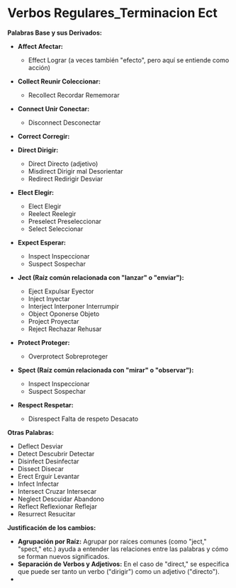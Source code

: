 # Verbos Regulares_Terminacion Ect



**Palabras Base y sus Derivados:**

*   **Affect    Afectar:**
    *   Effect    Lograr (a veces también "efecto", pero aquí se entiende como acción)

*   **Collect    Reunir Coleccionar:**
    *   Recollect    Recordar Rememorar

*   **Connect    Unir Conectar:**
    *   Disconnect    Desconectar

*   **Correct    Corregir:**

*   **Direct    Dirigir:**
    *   Direct    Directo (adjetivo)
    *   Misdirect    Dirigir mal Desorientar
    *   Redirect    Redirigir Desviar

*   **Elect    Elegir:**
    *   Elect    Elegir
    *   Reelect    Reelegir
    *   Preselect    Preseleccionar
    *   Select    Seleccionar

*   **Expect    Esperar:**
    *   Inspect    Inspeccionar
    *   Suspect    Sospechar

*   **Ject (Raíz común relacionada con "lanzar" o "enviar"):**
    *   Eject    Expulsar Eyector
    *   Inject    Inyectar
    *   Interject    Interponer Interrumpir
    *   Object    Oponerse Objeto
    *   Project    Proyectar
    *   Reject    Rechazar Rehusar

*   **Protect    Proteger:**
    *   Overprotect    Sobreproteger

*   **Spect (Raíz común relacionada con "mirar" o "observar"):**
    *   Inspect    Inspeccionar
    *   Suspect    Sospechar

*   **Respect    Respetar:**
    *   Disrespect    Falta de respeto Desacato

**Otras Palabras:**

*   Deflect    Desviar
*   Detect    Descubrir Detectar
*   Disinfect    Desinfectar
*   Dissect    Disecar
*   Erect    Erguir Levantar
*   Infect    Infectar
*   Intersect    Cruzar Intersecar
*   Neglect    Descuidar Abandono
*   Reflect    Reflexionar Reflejar
*   Resurrect    Resucitar

**Justificación de los cambios:**

*   **Agrupación por Raíz:** Agrupar por raíces comunes (como "ject," "spect," etc.) ayuda a entender las relaciones entre las palabras y cómo se forman nuevos significados.
*   **Separación de Verbos y Adjetivos:**  En el caso de "direct," se especifica que puede ser tanto un verbo ("dirigir") como un adjetivo ("directo").
*   